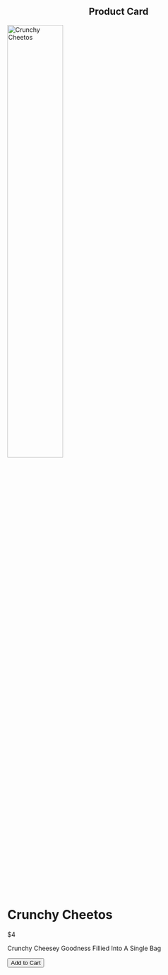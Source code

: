<!DOCTYPE html>
<html>
<head>

</head>
<body>

<h2 style="text-align:center">Product Card</h2>

<div class="card">
  <img src="https://images-na.ssl-images-amazon.com/images/I/81sJTTFPgZL._AC_SX569_.jpg" alt="Crunchy Cheetos" style="width:50%">
  <h1>Crunchy Cheetos</h1>
  <p class="price">$4</p>
  <p>Crunchy Cheesey Goodness Fillied Into A Single Bag</p>
  <p><button>Add to Cart</button></p>
</div>

</body>
</html>

